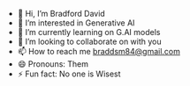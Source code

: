 - 👋 Hi, I’m Bradford David
- 👀 I’m interested in Generative AI
- 🌱 I’m currently learning on G.AI models
- 💞️ I’m looking to collaborate on with you
- 📫 How to reach me braddsm84@gmail.com
- 😄 Pronouns: Them
- ⚡ Fun fact: No one is Wisest

<!---
Brads2017/Brads2017 is a ✨ special ✨ repository because its `README.md` (this file) appears on your GitHub profile.
You can click the Preview link to take a look at your changes.
--->
